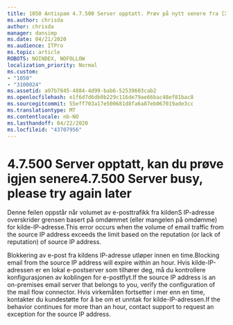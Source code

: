 ```yaml
---
title: 1050 Antispam 4.7.500 Server opptatt. Prøv på nytt senere fra [XXX.XXX.XXX.XXX]
ms.author: chrisda
author: chrisda
manager: dansimp
ms.date: 04/21/2020
ms.audience: ITPro
ms.topic: article
ROBOTS: NOINDEX, NOFOLLOW
localization_priority: Normal
ms.custom:
- "1050"
- "3100024"
ms.assetid: a97b7845-4884-4d99-bab6-52539603cab2
ms.openlocfilehash: e1f6d7d6db0b229c116de79ae66bac48ef81bac8
ms.sourcegitcommit: 55eff703a17e500681d8fa6a87eb067019ade3cc
ms.translationtype: MT
ms.contentlocale: nb-NO
ms.lasthandoff: 04/22/2020
ms.locfileid: "43707956"
---
```

# <a name="47500-server-busy-please-try-again-later"></a><span data-ttu-id="cc995-103">4.7.500 Server opptatt, kan du prøve igjen senere</span><span class="sxs-lookup"><span data-stu-id="cc995-103">4.7.500 Server busy, please try again later</span></span>

<span data-ttu-id="cc995-104">Denne feilen oppstår når volumet av e-posttrafikk fra kildenS IP-adresse overskrider grensen basert på omdømmet (eller mangelen på omdømme) for kilde-IP-adresse.</span><span class="sxs-lookup"><span data-stu-id="cc995-104">This error occurs when the volume of email traffic from the source IP address exceeds the limit based on the reputation (or lack of reputation) of source IP address.</span></span>

<span data-ttu-id="cc995-105">Blokkering av e-post fra kildens IP-adresse utløper innen en time.</span><span class="sxs-lookup"><span data-stu-id="cc995-105">Blocking email from the source IP address will expire within an hour.</span></span> <span data-ttu-id="cc995-106">Hvis kilde-IP-adressen er en lokal e-postserver som tilhører deg, må du kontrollere konfigurasjonen av koblingen for e-postflyt.</span><span class="sxs-lookup"><span data-stu-id="cc995-106">If the source IP address is an on-premises email server that belongs to you, verify the configuration of the mail flow connector.</span></span> <span data-ttu-id="cc995-107">Hvis virkemåten fortsetter i mer enn en time, kontakter du kundestøtte for å be om et unntak for kilde-IP-adressen.</span><span class="sxs-lookup"><span data-stu-id="cc995-107">If the behavior continues for more than an hour, contact support to request an exception for the source IP address.</span></span>
